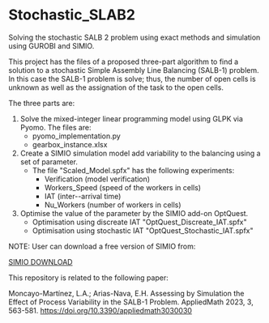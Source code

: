 # Stochastic_SLAB2
Solving the stochastic SALB 2 problem using exact methods and simulation using GUROBI and SIMIO.

This project has the files of a proposed three-part algorithm to find a solution to a stochastic Simple Assembly Line Balancing (SALB-1) problem. In this case the SALB-1 problem is solve; thus, the number of open cells is unknown as well as the assignation of the task to the open cells.

The three parts are:
1. Solve the mixed-integer linear programming model using GLPK via Pyomo. The files are:
    - pyomo_implementation.py
    - gearbox_instance.xlsx
2. Create a SIMIO simulation model add variability to the balancing using a set of parameter. 
    - The file "Scaled_Model.spfx" has the following experiments:
        - Verification (model verification)
        - Workers_Speed (speed of the workers in cells)
        - IAT (inter--arrival time)
        - Nu_Workers (number of workers in cells)
3. Optimise the value of the parameter by the SIMIO add-on OptQuest.
    - Optimisation using discreate IAT "OptQuest_Discreate_IAT.spfx"
    - Optimisation using stochastic IAT "OptQuest_Stochastic_IAT.spfx"

NOTE: User can download a free version of SIMIO from:

[SIMIO DOWNLOAD](https://www.simio.com/free-simulation-software/index.php)

This repository is related to the following paper:

Moncayo-Martínez, L.A.; Arias-Nava, E.H. Assessing by Simulation the Effect of Process Variability in the SALB-1 Problem. AppliedMath 2023, 3, 563-581. https://doi.org/10.3390/appliedmath3030030

